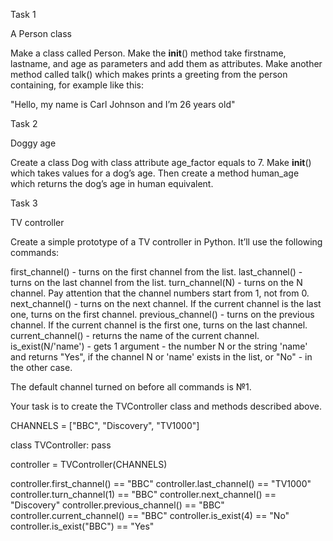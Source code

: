 Task 1

A Person class

Make a class called Person. Make the **init**() method take firstname, lastname, and age as parameters and add them as attributes. Make another method called talk() which makes prints a greeting from the person containing, for example like this:

"Hello, my name is Carl Johnson and I’m 26 years old"

Task 2

Doggy age

Create a class Dog with class attribute age_factor equals to 7. Make **init**() which takes values for a dog’s age. Then create a method human_age which returns the dog’s age in human equivalent.

Task 3

TV controller

Create a simple prototype of a TV controller in Python. It’ll use the following commands:

first_channel() - turns on the first channel from the list.
last_channel() - turns on the last channel from the list.
turn_channel(N) - turns on the N channel. Pay attention that the channel numbers start from 1, not from 0.
next_channel() - turns on the next channel. If the current channel is the last one, turns on the first channel.
previous_channel() - turns on the previous channel. If the current channel is the first one, turns on the last channel.
current_channel() - returns the name of the current channel.
is_exist(N/'name') - gets 1 argument - the number N or the string 'name' and returns "Yes", if the channel N or 'name' exists in the list, or "No" - in the other case.

The default channel turned on before all commands is №1.

Your task is to create the TVController class and methods described above.

CHANNELS = ["BBC", "Discovery", "TV1000"]

class TVController:
pass

controller = TVController(CHANNELS)

controller.first_channel() == "BBC"
controller.last_channel() == "TV1000"
controller.turn_channel(1) == "BBC"
controller.next_channel() == "Discovery"
controller.previous_channel() == "BBC"
controller.current_channel() == "BBC"
controller.is_exist(4) == "No"
controller.is_exist("BBC") == "Yes"
